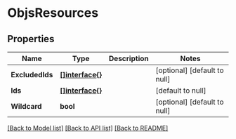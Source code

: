 # ObjsResources

## Properties
Name | Type | Description | Notes
------------ | ------------- | ------------- | -------------
**ExcludedIds** | [**[]interface{}**](interface{}.md) |  | [optional] [default to null]
**Ids** | [**[]interface{}**](interface{}.md) |  | [default to null]
**Wildcard** | **bool** |  | [optional] [default to null]

[[Back to Model list]](../README.md#documentation-for-models) [[Back to API list]](../README.md#documentation-for-api-endpoints) [[Back to README]](../README.md)


